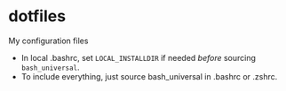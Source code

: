 dotfiles
========

My configuration files

* In local .bashrc, set `LOCAL_INSTALLDIR` if needed _before_ sourcing `bash_universal`.
* To include everything, just source bash_universal in .bashrc or .zshrc.

